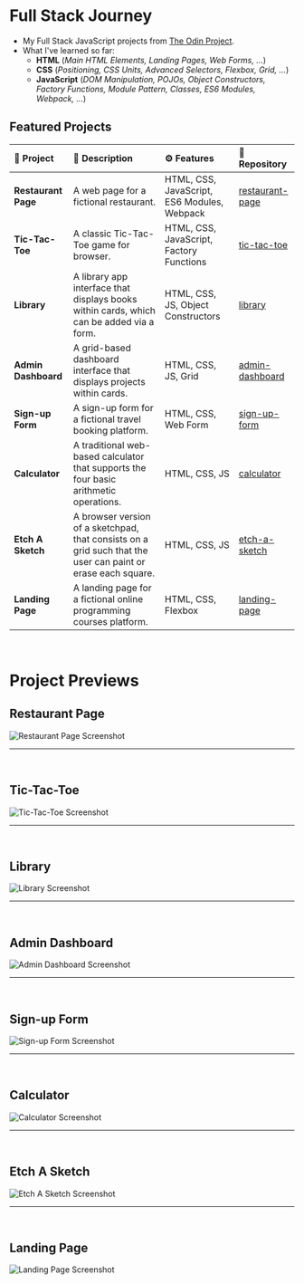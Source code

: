 # Full Stack Journey

- My Full Stack JavaScript projects from [The Odin Project](https://www.theodinproject.com/).
- What I've learned so far:
    - **HTML** (_Main HTML Elements, Landing Pages, Web Forms, ..._)
    - **CSS** (_Positioning, CSS Units, Advanced Selectors, Flexbox, Grid, ..._)
    - **JavaScript** (_DOM Manipulation, POJOs, Object Constructors, Factory Functions, Module Pattern, Classes, ES6 Modules, Webpack, ..._)



## Featured Projects

| 📝 __Project__ | 📕 __Description__ | ⚙️ __Features__ | 📁 __Repository__ |
| :------------- | :----------------- | :-------------- | :-------------------- |
| **Restaurant Page** | A web page for a fictional restaurant. | HTML, CSS, JavaScript, ES6 Modules, Webpack | [restaurant-page](<https://github.com/PedroASB/restaurant-page>) |
| **Tic-Tac-Toe** | A classic Tic-Tac-Toe game for browser. | HTML, CSS, JavaScript, Factory Functions | [tic-tac-toe](<https://github.com/PedroASB/tic-tac-toe>) |
| **Library** | A library app interface that displays books within cards, which can be added via a form. | HTML, CSS, JS, Object Constructors | [library](<https://github.com/PedroASB/library>) |
| **Admin Dashboard** | A grid-based dashboard interface that displays projects within cards. | HTML, CSS, JS, Grid | [admin-dashboard](<https://github.com/PedroASB/admin-dashboard>) |
| **Sign-up Form** | A sign-up form for a fictional travel booking platform. | HTML, CSS, Web Form | [sign-up-form](<https://github.com/PedroASB/sign-up-form>) |
| **Calculator** | A traditional web-based calculator that supports the four basic arithmetic operations. | HTML, CSS, JS | [calculator](<https://github.com/PedroASB/calculator>) |
| **Etch A Sketch** | A browser version of a sketchpad, that consists on a grid such that the user can paint or erase each square. | HTML, CSS, JS | [etch-a-sketch](<https://github.com/PedroASB/etch-a-sketch>) |
| **Landing Page** | A landing page for a fictional online programming courses platform. | HTML, CSS, Flexbox | [landing-page](<https://github.com/PedroASB/landing-page>) |

<br>

# Project Previews

## Restaurant Page
![Restaurant Page Screenshot](<./javascript/screenshots/restaurant-page-screenshot.png>)

---
<br>

## Tic-Tac-Toe
![Tic-Tac-Toe Screenshot](<./javascript/screenshots/tic-tac-toe-screenshot.png>)

---
<br>

## Library
![Library Screenshot](<./javascript/screenshots/library-screenshot.png>)

---
<br>


## Admin Dashboard
![Admin Dashboard Screenshot](<./intermediate-html-css/screenshots/admin-dashboard-screenshot.png>)

---
<br>


## Sign-up Form
![Sign-up Form Screenshot](<./intermediate-html-css/screenshots/sign-up-form-screenshot.png>)

---
<br>

## Calculator
![Calculator Screenshot](<./foundations/screenshots/calculator-screenshot.png>)

---
<br>

## Etch A Sketch
![Etch A Sketch Screenshot](<./foundations/screenshots/etch-a-sketch-screenshot.png>)

---
<br>

## Landing Page
![Landing Page Screenshot](<./foundations/screenshots/landing-page-screenshot.png>)
